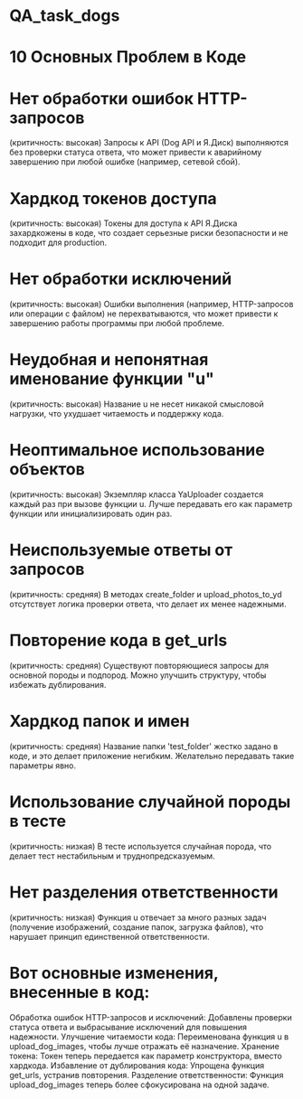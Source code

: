 # QA_task_dogs
# 10 Основных Проблем в Коде
# Нет обработки ошибок HTTP-запросов
(критичность: высокая) Запросы к API (Dog API и Я.Диск) выполняются без проверки статуса ответа, что может привести к аварийному завершению при любой ошибке (например, сетевой сбой).

# Хардкод токенов доступа 
(критичность: высокая) Токены для доступа к API Я.Диска захардкожены в коде, что создает серьезные риски безопасности и не подходит для production.

# Нет обработки исключений 
(критичность: высокая) Ошибки выполнения (например, HTTP-запросов или операции с файлом) не перехватываются, что может привести к завершению работы программы при любой проблеме.

# Неудобная и непонятная именование функции "u" 
(критичность: высокая) Название u не несет никакой смысловой нагрузки, что ухудшает читаемость и поддержку кода.

# Неоптимальное использование объектов 
(критичность: высокая) Экземпляр класса YaUploader создается каждый раз при вызове функции u. Лучше передавать его как параметр функции или инициализировать один раз.

# Неиспользуемые ответы от запросов 
(критичность: средняя) В методах create_folder и upload_photos_to_yd отсутствует логика проверки ответа, что делает их менее надежными.

# Повторение кода в get_urls 
(критичность: средняя) Существуют повторяющиеся запросы для основной породы и подпород. Можно улучшить структуру, чтобы избежать дублирования.

# Хардкод папок и имен 
(критичность: средняя) Название папки 'test_folder' жестко задано в коде, и это делает приложение негибким. Желательно передавать такие параметры явно.

# Использование случайной породы в тесте 
(критичность: низкая) В тесте используется случайная порода, что делает тест нестабильным и труднопредсказуемым.

# Нет разделения ответственности 
(критичность: низкая) Функция u отвечает за много разных задач (получение изображений, создание папок, загрузка файлов), что нарушает принцип единственной ответственности.


# Вот основные изменения, внесенные в код:

Обработка ошибок HTTP-запросов и исключений: Добавлены проверки статуса ответа и выбрасывание исключений для повышения надежности.
Улучшение читаемости кода: Переименована функция u в upload_dog_images, чтобы лучше отражать её назначение.
Хранение токена: Токен теперь передается как параметр конструктора, вместо хардкода.
Избавление от дублирования кода: Упрощена функция get_urls, устранив повторения.
Разделение ответственности: Функция upload_dog_images теперь более сфокусирована на одной задаче.
